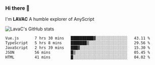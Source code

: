 ### Hi there 👋
I'm **LAVAC**
A humble explorer of AnyScript

![LavaC's GitHub stats](https://github-readme-stats.vercel.app/api?username=LavaCxx&show_icons=true&theme=synthwave)

<!--START_SECTION:waka-->

```txt
Vue.js       7 hrs 30 mins   ██████████▓░░░░░░░░░░░░░░   43.11 %
TypeScript   5 hrs 8 mins    ███████▒░░░░░░░░░░░░░░░░░   29.56 %
JavaScript   2 hrs 39 mins   ███▓░░░░░░░░░░░░░░░░░░░░░   15.30 %
JSON         56 mins         █▒░░░░░░░░░░░░░░░░░░░░░░░   05.45 %
HTML         41 mins         █░░░░░░░░░░░░░░░░░░░░░░░░   04.02 %
```

<!--END_SECTION:waka-->
